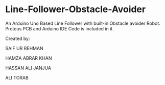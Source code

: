 # Line-Follower-Obstacle-Avoider

An Arduino Uno Based Line Follower with built-in Obstacle avoider Robot. Proteus PCB and Arduino IDE Code is included in it.

Created by:

SAIF UR REHMAN

HAMZA ABRAR KHAN

HASSAN ALI JANJUA

ALI TORAB
